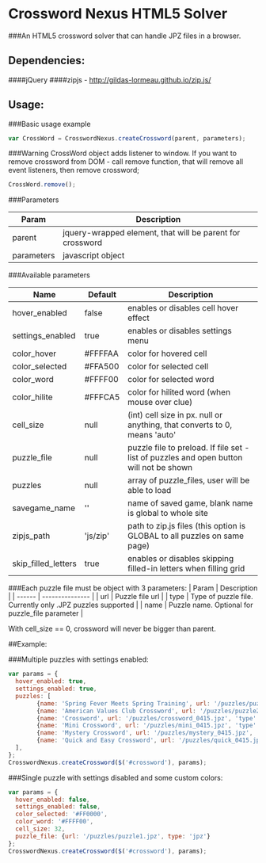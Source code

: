 # Crossword Nexus HTML5 Solver
###An HTML5 crossword solver that can handle JPZ files in a browser.

## Dependencies:
####jQuery
####zipjs - http://gildas-lormeau.github.io/zip.js/

## Usage:
###Basic usage example

```javascript
var CrossWord = CrosswordNexus.createCrossword(parent, parameters);
```

###Warning
CrossWord object adds listener to window. If you want to remove crossword from DOM - call remove function, that will remove all event listeners, then remove crossword;

```javascript
CrossWord.remove();
```

###Parameters

| Param     | Description |
| --------- | ----------------- |
| parent    | jquery-wrapped element, that will be parent for crossword |
| parameters| javascript object |

###Available parameters

| Name              | Default   | Description  |
| ----------------- | --------- | ------------ |
| hover_enabled     | false     | enables or disables cell hover effect |
| settings_enabled  | true      | enables or disables settings menu |
| color_hover       | #FFFFAA   | color for hovered cell |
| color_selected    | #FFA500   | color for selected cell |
| color_word        | #FFFF00   | color for selected word |
| color_hilite      | #FFFCA5   | color for hilited word (when mouse over clue) |
| cell_size         | null      | (int) cell size in px. null or anything, that converts to 0, means 'auto' |
| puzzle_file       | null      | puzzle file to preload. If file set - list of puzzles and open button will not be shown |
| puzzles           | null      | array of puzzle_files, user will be able to load |
| savegame_name     | ''        | name of saved game, blank name is global to whole site |
| zipjs_path        | 'js/zip'  | path to zip.js files (this option is GLOBAL to all puzzles on same page) |
| skip_filled_letters | true    | enables or disables skipping filled-in letters when filling grid |

###Each puzzle file must be object with 3 parameters:
| Param  | Description     |
| ------ | --------------- |
| url    | Puzzle file url |
| type   | Type of puzzle file. Currently only .JPZ puzzles supported |
| name   | Puzzle name. Optional for puzzle_file parameter |

With cell_size == 0, crossword will never be bigger than parent.

##Example:

###Multiple puzzles with settings enabled:

```javascript
var params = {
  hover_enabled: true,
  settings_enabled: true,
  puzzles: [
        {name: 'Spring Fever Meets Spring Training', url: '/puzzles/puzzle1.jpz', type: 'jpz'},
        {name: 'American Values Club Crossword', url: '/puzzles/puzzle2.jpz', type: 'jpz'},
        {name: 'Crossword', url: '/puzzles/crossword_0415.jpz', 'type': 'jpz'},
        {name: 'Mini Crossword', url: '/puzzles/mini_0415.jpz', 'type': 'jpz'},
        {name: 'Mystery Crossword', url: '/puzzles/mystery_0415.jpz', 'type': 'jpz'},
        {name: 'Quick and Easy Crossword', url: '/puzzles/quick_0415.jpz', 'type': 'jpz'}
  ],
};
CrosswordNexus.createCrossword($('#crossword'), params);
```
###Single puzzle with settings disabled and some custom colors:

```javascript
var params = {
  hover_enabled: false,
  settings_enabled: false,
  color_selected: '#FF0000',
  color_word: '#FFFF00',
  cell_size: 32,
  puzzle_file: {url: '/puzzles/puzzle1.jpz', type: 'jpz'}
};
CrosswordNexus.createCrossword($('#crossword'), params);
```


